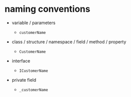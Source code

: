 # naming conventions

- variable / parameters

  - `customerName`

- class / structure / namespace / field / method / property

  - `CustomerName`

- interface

  - `ICustomerName`

- private field
  - `_customerName`
